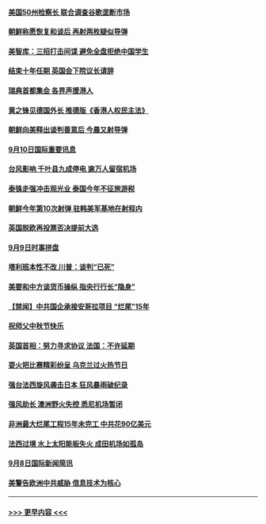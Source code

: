 #### [美国50州检察长 联合调查谷歌垄断市场](../pages/prog202/a102661963.md?t=09101633) 
#### [朝鲜称愿恢复和谈后 再射两枚疑似导弹](../pages/prog202/a102661930.md?t=09101633) 
#### [美智库：三招打击间谍 避免全盘拒绝中国学生](../pages/prog202/a102661754.md?t=09101633) 
#### [结束十年任期 英国会下院议长请辞](../pages/prog202/a102661692.md?t=09101633) 
#### [瑞典首都集会 各界声援港人](../pages/prog202/a102661722.md?t=09101633) 
#### [黄之锋见德国外长 推德版《香港人权民主法》](../pages/prog202/a102661715.md?t=09101633) 
#### [朝鲜向美释出谈判善意后 今晨又射导弹](../pages/prog202/a102661700.md?t=09101633) 
#### [9月10日国际重要讯息](../pages/prog202/a102661697.md?t=09101633) 
#### [台风影响 千叶县九成停电 逾万人留宿机场](../pages/prog202/a102661669.md?t=09101633) 
#### [泰铢走强冲击观光业 泰国今年不征旅游税](../pages/prog202/a102661659.md?t=09101633) 
#### [朝鲜今年第10次射弹 驻韩美军基地在射程内](../pages/prog202/a102661526.md?t=09101633) 
#### [英国脱欧再投票否决提前大选](../pages/prog202/a102661403.md?t=09101633) 
#### [9月9日时事拼盘](../pages/prog202/a102661357.md?t=09101633) 
#### [塔利班本性不改 川普：谈判“已死”](../pages/prog202/a102661318.md?t=09101633) 
#### [美要和中方谈货币操纵 指央行行长“隐身”](../pages/prog202/a102661297.md?t=09101633) 
#### [【禁闻】中共国企承接安哥拉项目 “烂尾”15年](../pages/prog202/a102661293.md?t=09101633) 
#### [祝师父中秋节快乐](../pages/prog202/a102661228.md?t=09101633) 
#### [英国首相：努力寻求协议  法国：不许延期](../pages/prog202/a102661177.md?t=09101633) 
#### [耍火把比赛精彩纷呈 乌克兰过火热节日](../pages/prog202/a102661164.md?t=09101633) 
#### [强台法西旋风袭击日本  狂风暴雨破纪录](../pages/prog202/a102661146.md?t=09101633) 
#### [强风助长 澳洲野火失控 悉尼机场暂闭](../pages/prog202/a102661143.md?t=09101633) 
#### [非洲最大烂尾工程15年未完工 中共花90亿美元](../pages/prog202/a102661038.md?t=09101633) 
#### [法西过境 水上太阳能板失火 成田机场如孤岛](../pages/prog202/a102661013.md?t=09101633) 
#### [9月8日国际新闻简讯](../pages/prog202/a102661005.md?t=09101633) 
#### [美警告欧洲中共威胁  信息技术为核心](../pages/prog202/a102661009.md?t=09101633) 

----
#### [ >>> 更早内容 <<< ](../indexes/prog202-earlier.md)
